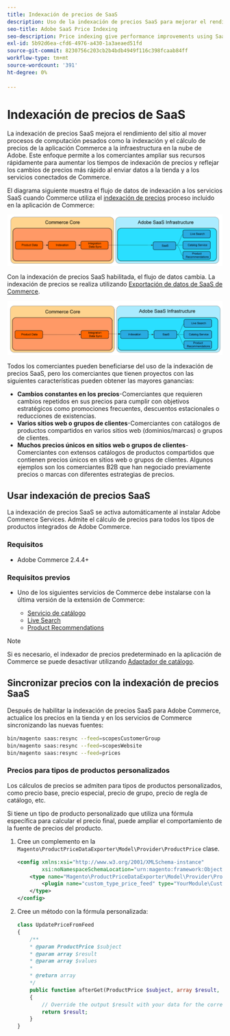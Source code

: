 ```yaml
---
title: Indexación de precios de SaaS
description: Uso de la indexación de precios SaaS para mejorar el rendimiento
seo-title: Adobe SaaS Price Indexing
seo-description: Price indexing give performance improvements using SaaS infrastructure
exl-id: 5b92d6ea-cfd6-4976-a430-1a3aeaed51fd
source-git-commit: 8230756c203cb2b4bdb4949f116c398fcaab84ff
workflow-type: tm+mt
source-wordcount: '391'
ht-degree: 0%

---
```


# Indexación de precios de SaaS

La indexación de precios SaaS mejora el rendimiento del sitio al mover procesos de computación pesados como la indexación y el cálculo de precios de la aplicación Commerce a la infraestructura en la nube de Adobe. Este enfoque permite a los comerciantes ampliar sus recursos rápidamente para aumentar los tiempos de indexación de precios y reflejar los cambios de precios más rápido al enviar datos a la tienda y a los servicios conectados de Commerce.

El diagrama siguiente muestra el flujo de datos de indexación a los servicios SaaS cuando Commerce utiliza el [indexación de precios](https://experienceleague.adobe.com/en/docs/commerce-operations/configuration-guide/cli/manage-indexers) proceso incluido en la aplicación de Commerce:

![Flujo de datos predeterminado](assets/old_way.png)

Con la indexación de precios SaaS habilitada, el flujo de datos cambia. La indexación de precios se realiza utilizando [Exportación de datos de SaaS de Commerce](../data-export/data-synchronization.md).

![Flujo de datos de indexación de precios SaaS](assets/new_way.png)

Todos los comerciantes pueden beneficiarse del uso de la indexación de precios SaaS, pero los comerciantes que tienen proyectos con las siguientes características pueden obtener las mayores ganancias:

* **Cambios constantes en los precios**-Comerciantes que requieren cambios repetidos en sus precios para cumplir con objetivos estratégicos como promociones frecuentes, descuentos estacionales o reducciones de existencias.
* **Varios sitios web o grupos de clientes**-Comerciantes con catálogos de productos compartidos en varios sitios web (dominios/marcas) o grupos de clientes.
* **Muchos precios únicos en sitios web o grupos de clientes**-Comerciantes con extensos catálogos de productos compartidos que contienen precios únicos en sitios web o grupos de clientes. Algunos ejemplos son los comerciantes B2B que han negociado previamente precios o marcas con diferentes estrategias de precios.

## Usar indexación de precios SaaS

La indexación de precios SaaS se activa automáticamente al instalar Adobe Commerce Services. Admite el cálculo de precios para todos los tipos de productos integrados de Adobe Commerce.

### Requisitos

* Adobe Commerce 2.4.4+

### Requisitos previos

* Uno de los siguientes servicios de Commerce debe instalarse con la última versión de la extensión de Commerce:

   * [Servicio de catálogo](../catalog-service/overview.md)
   * [Live Search](../live-search/overview.md)
   * [Product Recommendations](../product-recommendations/guide-overview.md)


>[!NOTE]
>
>Si es necesario, el indexador de precios predeterminado en la aplicación de Commerce se puede desactivar utilizando [Adaptador de catálogo](catalog-adapter.md).

## Sincronizar precios con la indexación de precios SaaS

Después de habilitar la indexación de precios SaaS para Adobe Commerce, actualice los precios en la tienda y en los servicios de Commerce sincronizando las nuevas fuentes:

```bash
bin/magento saas:resync --feed=scopesCustomerGroup
bin/magento saas:resync --feed=scopesWebsite
bin/magento saas:resync --feed=prices
```

### Precios para tipos de productos personalizados

Los cálculos de precios se admiten para tipos de productos personalizados, como precio base, precio especial, precio de grupo, precio de regla de catálogo, etc.

Si tiene un tipo de producto personalizado que utiliza una fórmula específica para calcular el precio final, puede ampliar el comportamiento de la fuente de precios del producto.

1. Cree un complemento en la `Magento\ProductPriceDataExporter\Model\Provider\ProductPrice` clase.

   ```xml
   <config xmlns:xsi="http://www.w3.org/2001/XMLSchema-instance"
           xsi:noNamespaceSchemaLocation="urn:magento:framework:ObjectManager/etc/config.xsd">
       <type name="Magento\ProductPriceDataExporter\Model\Provider\ProductPrice">
           <plugin name="custom_type_price_feed" type="YourModule\CustomProductType\Plugin\UpdatePriceFromFeed" />
       </type>
   </config>
   ```

1. Cree un método con la fórmula personalizada:

   ```php
   class UpdatePriceFromFeed
   {
       /**
       * @param ProductPrice $subject
       * @param array $result
       * @param array $values
       *
       * @return array
       */
       public function afterGet(ProductPrice $subject, array $result, array $values) : array
       {
           // Override the output $result with your data for the corresponding products (see original method for details) 
           return $result;
       }
   }
   ```

